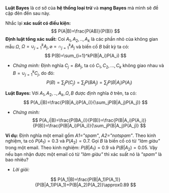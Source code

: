**Luật Bayes** là cơ sở của **hệ thống loại trừ** và **mạng Bayes** mà mình sẽ đề cập đên đến sau này.

Nhắc lại **xác suất có điều kiện:**
$$
P(A|B)=\frac{P(AB)}{P(B)}
$$
**Định luật tổng xác suất:** Coi $A_1,A_2,..,A_k$ là các phần nhỏ của không gian mẫu $\Omega$, $\Omega=\cup_{j=1}^kA_j, \varnothing=\cap_{j=1}^kA_j$ và biến cố $B$ bất kỳ ta có:
$$
P(B)=\sum_{i=1}^kP(B|A_i)P(A_i)
$$

* *Chứng minh:* Định nghĩa $C_j=BA_j$, ta có $C_1,C_2,...,C_k$ không giao nhau và $B=\cup_{j=1}^{k}C_j$, do đó:
  $$
  P(B)=\sum_jP(C_j)=\sum_jP(BA_j)=\sum_jP(B|A_i)P(A_i)
  $$

**Luật Bayes:** Với $A_1,A_2,..,A_k,\Omega,B$ được định nghĩa ở trên, ta có:
$$
P(A_i|B)=\frac{P(B|A_i)P(A_i)}{\sum_jP(B|A_j)P(A_j)}
$$

* *Chứng minh:*
  $$
  P(A_i|B)=\frac{P(BA_i)}{P(B)}=\frac{P(B|A_i)P(A_i)}{P(B)}=\frac{P(B|A_i)P(A_i)}{\sum_jP(B|A_j)P(A_j)}
  $$



**Ví dụ:** Định nghĩa một email gồm *A1="spam"*, *A2="notspam"*. Theo kinh nghiệm, ta có $P(A_1)=0.3$ và $P(A_2)=0.7$. Gọi $B$ là biến cố có từ *"làm giàu"* trong một email. Theo kinh nghiệm: $P(B|A_1)=0.9$ và $P(B|A_2)=0.05$. Vậy nếu bạn nhận được một email có từ *"làm giàu"* thì xác suất nó là *"spam"* là bao nhiêu?

* *Lời giải:*

$$
P(A_1|B)=\frac{P(B|A_1)P(A_1)}{P(B|A_1)P(A_1)+P(B|A_2)P(A_2)}\approx0.89
$$

